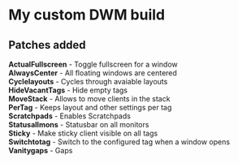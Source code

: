 # My custom DWM build

## Patches added  

**ActualFullscreen** - Toggle fullscreen for a window  
**AlwaysCenter** - All floating windows are centered  
**Cyclelayouts** - Cycles through avaiable layouts  
**HideVacantTags** - Hide empty tags  
**MoveStack** - Allows to move clients in the stack  
**PerTag** - Keeps layout and other settings per tag  
**Scratchpads** - Enables Scratchpads  
**Statusallmons** - Statusbar on all monitors  
**Sticky** - Make sticky client visible on all tags  
**Switchtotag** - Switch to the configured tag when a window opens  
**Vanitygaps** - Gaps